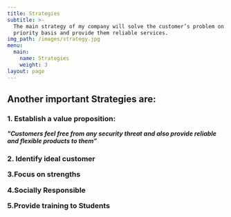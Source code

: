 ```yaml
---
title: Strategies
subtitle: >-
  The main strategy of my company will solve the customer’s problem on the
  priority basis and provide them reliable services.
img_path: /images/strategy.jpg
menu:
  main:
    name: Strategies
    weight: 3
layout: page
---
```

<h2>Another important Strategies are:</h2>

<h3>1. Establish a value proposition:</h3>

 _**"Customers feel free from any security threat and also provide reliable and flexible products to them”**_

**<h3>2. Identify  ideal customer**

**3.Focus on strengths**

**4.Socially Responsible**

**5.Provide training to Students</h3>**
